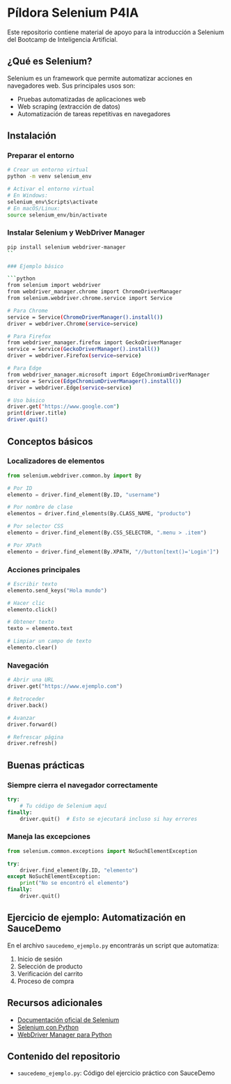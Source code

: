 # Píldora Selenium P4IA

Este repositorio contiene material de apoyo para la introducción a Selenium del Bootcamp de Inteligencia Artificial.

## ¿Qué es Selenium?

Selenium es un framework que permite automatizar acciones en navegadores web. Sus principales usos son:

-   Pruebas automatizadas de aplicaciones web
-   Web scraping (extracción de datos)
-   Automatización de tareas repetitivas en navegadores

## Instalación

### Preparar el entorno

```bash
# Crear un entorno virtual
python -m venv selenium_env

# Activar el entorno virtual
# En Windows:
selenium_env\Scripts\activate
# En macOS/Linux:
source selenium_env/bin/activate
```

### Instalar Selenium y WebDriver Manager

````bash
pip install selenium webdriver-manager
``

### Ejemplo básico

```python
from selenium import webdriver
from webdriver_manager.chrome import ChromeDriverManager
from selenium.webdriver.chrome.service import Service

# Para Chrome
service = Service(ChromeDriverManager().install())
driver = webdriver.Chrome(service=service)

# Para Firefox
from webdriver_manager.firefox import GeckoDriverManager
service = Service(GeckoDriverManager().install())
driver = webdriver.Firefox(service=service)

# Para Edge
from webdriver_manager.microsoft import EdgeChromiumDriverManager
service = Service(EdgeChromiumDriverManager().install())
driver = webdriver.Edge(service=service)

# Uso básico
driver.get("https://www.google.com")
print(driver.title)
driver.quit()
````

## Conceptos básicos

### Localizadores de elementos

```python
from selenium.webdriver.common.by import By

# Por ID
elemento = driver.find_element(By.ID, "username")

# Por nombre de clase
elementos = driver.find_elements(By.CLASS_NAME, "producto")

# Por selector CSS
elemento = driver.find_element(By.CSS_SELECTOR, ".menu > .item")

# Por XPath
elemento = driver.find_element(By.XPATH, "//button[text()='Login']")
```

### Acciones principales

```python
# Escribir texto
elemento.send_keys("Hola mundo")

# Hacer clic
elemento.click()

# Obtener texto
texto = elemento.text

# Limpiar un campo de texto
elemento.clear()
```

### Navegación

```python
# Abrir una URL
driver.get("https://www.ejemplo.com")

# Retroceder
driver.back()

# Avanzar
driver.forward()

# Refrescar página
driver.refresh()
```

## Buenas prácticas

### Siempre cierra el navegador correctamente

```python
try:
    # Tu código de Selenium aquí
finally:
    driver.quit()  # Esto se ejecutará incluso si hay errores
```

### Maneja las excepciones

```python
from selenium.common.exceptions import NoSuchElementException

try:
    driver.find_element(By.ID, "elemento")
except NoSuchElementException:
    print("No se encontró el elemento")
finally:
    driver.quit()
```

## Ejercicio de ejemplo: Automatización en SauceDemo

En el archivo `saucedemo_ejemplo.py` encontrarás un script que automatiza:

1. Inicio de sesión
2. Selección de producto
3. Verificación del carrito
4. Proceso de compra

## Recursos adicionales

-   [Documentación oficial de Selenium](https://www.selenium.dev/documentation/)
-   [Selenium con Python](https://selenium-python.readthedocs.io/)
-   [WebDriver Manager para Python](https://github.com/SergeyPirogov/webdriver_manager)

## Contenido del repositorio

-   `saucedemo_ejemplo.py`: Código del ejercicio práctico con SauceDemo
